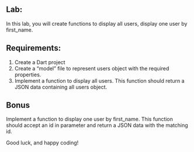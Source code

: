 ## Lab:
In this lab, you will create functions to display all users, display one user by first_name.

## Requirements:
1. Create a Dart project
2. Create a “model” file to represent users object with the required properties.
3. Implement a function to display all users. This function should return a JSON data containing all users object.

## Bonus
Implement a function to display one user by first_name. This function should accept an id in parameter and return a JSON data with the matching id.

Good luck, and happy coding!
